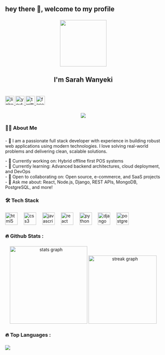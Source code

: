 <h2 align="left">hey there 👋, welcome to my profile</h2>


###

<div align="center">
  <img height="150" src="https://github.com/sarahwanyeki/sarahwanyeki/blob/main/sarah.jpg?raw=true"  />
</div>

###

<h2 align="center">I'm Sarah Wanyeki</h2>

###

<br clear="both">

<div align="left">
  <a href="https://ke.linkedin.com/in/sarah-wanyeki-09ab71115" target="_blank">
    <img src="https://img.shields.io/static/v1?message=LinkedIn&logo=linkedin&label=Connect%20with%20me%20on&color=0077B5&logoColor=White&labelColor=&style=plastic" height="29" alt="linkedin logo"  />
  </a>
  <a href="https://www.youtube.com/@sarahwanyeki" target="_blank">
    <img src="https://img.shields.io/static/v1?message=Youtube&logo=youtube&label=Connect%20with%20me%20on&color=FF0000&logoColor=white&labelColor=&style=plastic" height="29" alt="youtube logo"  />
  </a>
  <a href="https://twitter.com/sarahwanyeki14" target="_blank">
    <img src="https://img.shields.io/static/v1?message=Twitter&logo=twitter&label=Connect%20with%20me%20on&color=1DA1F2&logoColor=white&labelColor=&style=plastic" height="29" alt="twitter logo"  />
  </a>
  <a href="https://www.facebook.com/pri.niece" target="_blank">
    <img src="https://img.shields.io/static/v1?message=Facebook&logo=facebook&label=Connect%20with%20me%20on&color=1877F2&logoColor=white&labelColor=&style=plastic" height="29" alt="facebook logo"  />
  </a>
</div>

###

<div align="center">
  <img src="https://visitor-badge.laobi.icu/badge?page_id=sarahwanyeki.sarahwanyeki&"  />
</div>

###

<h3 align="left">👩‍💻  About Me</h3>

###

<p align="left">- 🔭 I am a passionate full stack developer with experience in building robust web applications using modern technologies. I love solving real-world problems and delivering clean, scalable solutions.
<div align="left">
- 🔭 Currently working on: Hybrid offline first POS systems <br>
- 🌱 Currently learning: Advanced backend architectures, cloud deployment, and DevOps <br>
- 🤝 Open to collaborating on: Open source, e-commerce, and SaaS projects <br>
- 💬 Ask me about: React, Node.js, Django, REST APIs, MongoDB, PostgreSQL, and more! 
</div>

###

<h3 align="left">🛠 Tech Stack</h3>

###

<div align="left">
  <img src="https://cdn.jsdelivr.net/gh/devicons/devicon/icons/html5/html5-original.svg" height="40" alt="html5 logo"  />
  <img width="12" />
  <img src="https://cdn.jsdelivr.net/gh/devicons/devicon/icons/css3/css3-original.svg" height="40" alt="css3 logo"  />
  <img width="12" />
  <img src="https://cdn.jsdelivr.net/gh/devicons/devicon/icons/javascript/javascript-original.svg" height="40" alt="javascript logo"  />
  <img width="12" />
  <img src="https://cdn.jsdelivr.net/gh/devicons/devicon/icons/react/react-original.svg" height="40" alt="react logo"  />
  <img width="12" />
  <img src="https://cdn.jsdelivr.net/gh/devicons/devicon/icons/python/python-original.svg" height="40" alt="python logo"  />
  <img width="12" />
  <img src="https://cdn.jsdelivr.net/gh/devicons/devicon/icons/django/django-plain.svg" height="40" alt="django logo"  />
  <img width="12" />
  <img src="https://cdn.jsdelivr.net/gh/devicons/devicon/icons/postgresql/postgresql-original.svg" height="40" alt="postgresql logo"  />
</div>

###

<h3 align="left">🔥   Github Stats :</h3>

###

<div align="center">
  <img src="https://github-readme-stats.vercel.app/api?username=sarahwanyeki&hide_title=false&hide_rank=true&show_icons=true&include_all_commits=false&count_private=true&disable_animations=true&theme=radial&locale=en&hide_border=true&order=1" height="250" alt="stats graph"  />
  <img src="https://streak-stats.demolab.com?user=sarahwanyeki&locale=en&mode=daily&theme=dark&hide_border=true&border_radius=5&order=3" height="220" alt="streak graph"  />
  
</div>

###

<h3 align="left">🔥   Top Languages :</h3>

###

<div align="left">
  <img src="https://github-readme-stats.vercel.app/api/top-langs/?username=sarahwanyeki&langs_count=8"  />
</div>

###
